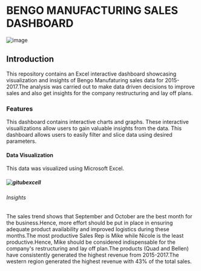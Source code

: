 
# BENGO MANUFACTURING SALES DASHBOARD
![image](https://github.com/Adesewafunmi/Microsoft-Excel-Project/assets/138725475/6a4d6af3-8bc8-452d-aed2-8c085a256d86)


## Introduction
This repository contains an Excel interactive dashboard showcasing visualization and insights of Bengo Manufaturing sales data for 2015-2017.The analysis was carried out to make data driven decisions to improve sales and also get insights for the company restructuring and lay off plans.
### Features
This dashboard contains interactive charts and graphs.
These interactive visuallizations allow users to gain valuable insights from the data.
This dashboard allows users to easily filter and slice data using desired parameters.
#### Data Visualization

This data was visualized using Microsoft Excel.
##### ![gitubexcell](https://github.com/Adesewafunmi/Microsoft-Excel-Project/assets/138725475/bce0e508-6e16-49ca-ac24-e1de4aa974c1)


###### Insights

The sales trend shows that September and October are the best month for the business.Hence, more effort should be put in place in ensuring adequate product availability and improved logistics during these months.The most productive Sales Rep is Mike while Nicole is the least productive.Hence, Mike should be considered indispensable for the company's restructuring and lay off plan.The products (Quad and Bellen) have consistently generated the highest revenue from 2015-2017.The western region generated the highest revenue with 43% of the total sales.


